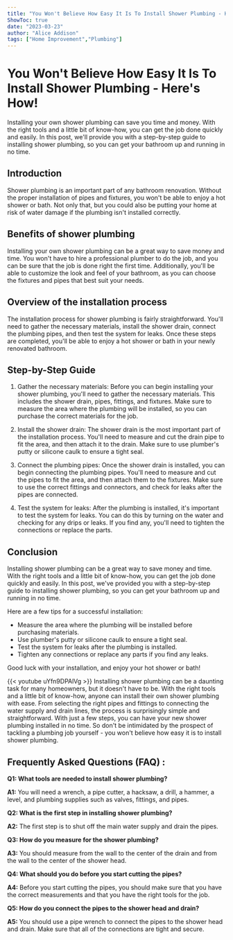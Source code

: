 ```yaml
---
title: "You Won't Believe How Easy It Is To Install Shower Plumbing - Here's How!"
ShowToc: true 
date: "2023-03-23"
author: "Alice Addison" 
tags: ["Home Improvement","Plumbing"]
---
```

# You Won't Believe How Easy It Is To Install Shower Plumbing - Here's How!

Installing your own shower plumbing can save you time and money. With the right tools and a little bit of know-how, you can get the job done quickly and easily. In this post, we'll provide you with a step-by-step guide to installing shower plumbing, so you can get your bathroom up and running in no time.

## Introduction 

Shower plumbing is an important part of any bathroom renovation. Without the proper installation of pipes and fixtures, you won't be able to enjoy a hot shower or bath. Not only that, but you could also be putting your home at risk of water damage if the plumbing isn't installed correctly. 

## Benefits of shower plumbing

Installing your own shower plumbing can be a great way to save money and time. You won't have to hire a professional plumber to do the job, and you can be sure that the job is done right the first time. Additionally, you'll be able to customize the look and feel of your bathroom, as you can choose the fixtures and pipes that best suit your needs.

## Overview of the installation process

The installation process for shower plumbing is fairly straightforward. You'll need to gather the necessary materials, install the shower drain, connect the plumbing pipes, and then test the system for leaks. Once these steps are completed, you'll be able to enjoy a hot shower or bath in your newly renovated bathroom. 

## Step-by-Step Guide

1. Gather the necessary materials: Before you can begin installing your shower plumbing, you'll need to gather the necessary materials. This includes the shower drain, pipes, fittings, and fixtures. Make sure to measure the area where the plumbing will be installed, so you can purchase the correct materials for the job. 

2. Install the shower drain: The shower drain is the most important part of the installation process. You'll need to measure and cut the drain pipe to fit the area, and then attach it to the drain. Make sure to use plumber's putty or silicone caulk to ensure a tight seal. 

3. Connect the plumbing pipes: Once the shower drain is installed, you can begin connecting the plumbing pipes. You'll need to measure and cut the pipes to fit the area, and then attach them to the fixtures. Make sure to use the correct fittings and connectors, and check for leaks after the pipes are connected. 

4. Test the system for leaks: After the plumbing is installed, it's important to test the system for leaks. You can do this by turning on the water and checking for any drips or leaks. If you find any, you'll need to tighten the connections or replace the parts. 

## Conclusion

Installing shower plumbing can be a great way to save money and time. With the right tools and a little bit of know-how, you can get the job done quickly and easily. In this post, we've provided you with a step-by-step guide to installing shower plumbing, so you can get your bathroom up and running in no time. 

Here are a few tips for a successful installation:

- Measure the area where the plumbing will be installed before purchasing materials. 
- Use plumber's putty or silicone caulk to ensure a tight seal. 
- Test the system for leaks after the plumbing is installed. 
- Tighten any connections or replace any parts if you find any leaks. 

Good luck with your installation, and enjoy your hot shower or bath!

{{< youtube uYfn9DPAlVg >}} 
Installing shower plumbing can be a daunting task for many homeowners, but it doesn't have to be. With the right tools and a little bit of know-how, anyone can install their own shower plumbing with ease. From selecting the right pipes and fittings to connecting the water supply and drain lines, the process is surprisingly simple and straightforward. With just a few steps, you can have your new shower plumbing installed in no time. So don't be intimidated by the prospect of tackling a plumbing job yourself - you won't believe how easy it is to install shower plumbing.

## Frequently Asked Questions (FAQ) :
**Q1: What tools are needed to install shower plumbing?**

**A1:** You will need a wrench, a pipe cutter, a hacksaw, a drill, a hammer, a level, and plumbing supplies such as valves, fittings, and pipes.

**Q2: What is the first step in installing shower plumbing?**

**A2:** The first step is to shut off the main water supply and drain the pipes. 

**Q3: How do you measure for the shower plumbing?**

**A3:** You should measure from the wall to the center of the drain and from the wall to the center of the shower head. 

**Q4: What should you do before you start cutting the pipes?**

**A4:** Before you start cutting the pipes, you should make sure that you have the correct measurements and that you have the right tools for the job. 

**Q5: How do you connect the pipes to the shower head and drain?**

**A5:** You should use a pipe wrench to connect the pipes to the shower head and drain. Make sure that all of the connections are tight and secure.





